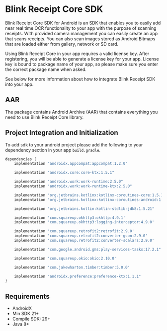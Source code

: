 # Blink Receipt Core SDK

Blink Receipt Core SDK for Android is an SDK that enables you to easily add near real time OCR functionality to your app with the purpose of scanning receipts. With provided camera management you can easily create an app that scans receipts. You can also scan images stored as Android Bitmaps that are loaded either from gallery, network or SD card.

Using Blink Receipt Core in your app requires a valid license key.  After registering, you will be able to generate a license key for your app. License key is bound to package name of your app, so please make sure you enter the correct package name when asked.

See below for more information about how to integrate Blink Receipt SDK into your app.

## AAR
The package contains Android Archive (AAR) that contains everything you need to use Blink Receipt Core library.

## <a name=intro></a> Project Integration and Initialization
To add sdk to your android project please add the following to your dependency section in your app `build.gradle`.

```groovy
dependencies {
    implementation "androidx.appcompat:appcompat:1.2.0"

    implementation "androidx.core:core-ktx:1.5.1"

    implementation "androidx.work:work-runtime:2.5.0"
    implementation "androidx.work:work-runtime-ktx:2.5.0"

    implementation "org.jetbrains.kotlinx:kotlinx-coroutines-core:1.5.1"
    implementation "org.jetbrains.kotlinx:kotlinx-coroutines-android:1.5.1"

    implementation "org.jetbrains.kotlin:kotlin-stdlib-jdk8:1.5.21"

    implementation 'com.squareup.okhttp3:okhttp:4.9.1'
    implementation 'com.squareup.okhttp3:logging-interceptor:4.9.0'

    implementation 'com.squareup.retrofit2:retrofit:2.9.0'
    implementation 'com.squareup.retrofit2:converter-gson:2.9.0'
    implementation 'com.squareup.retrofit2:converter-scalars:2.9.0'

    implementation "com.google.android.gms:play-services-tasks:17.2.1"

    implementation 'com.squareup.okio:okio:2.10.0'

    implementation 'com.jakewharton.timber:timber:5.0.0'

    implementation "androidx.preference:preference-ktx:1.1.1"
}
```

## <a name=requirements></a> Requirements
- AndroidX
- Min SDK 21+
- Compile SDK: 29+
- Java 8+
